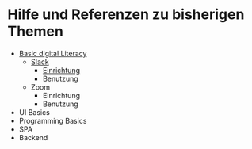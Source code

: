 # Hilfe und Referenzen zu bisherigen Themen

* [Basic digital Literacy](https://github.com/D02-1/help-and-reference/tree/main/1_bdl/)
    * [Slack](https://github.com/D02-1/help-and-reference/tree/main/1_bdl/1_slack/)
        * [Einrichtung](https://github.com/D02-1/help-and-reference/tree/main/1_bdl/1_slack/setup.md)
        * Benutzung
    * Zoom
        * Einrichtung
        * Benutzung
* UI Basics
* Programming Basics
* SPA
* Backend
